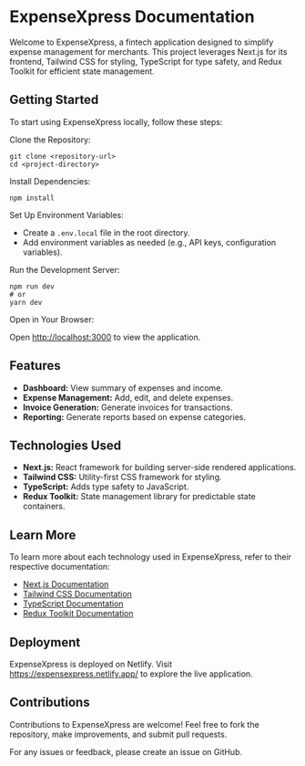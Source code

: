 <h1>ExpenseXpress Documentation</h1>
<p>Welcome to ExpenseXpress, a fintech application designed to simplify expense management for merchants. This project leverages Next.js for its frontend, Tailwind CSS for styling, TypeScript for type safety, and Redux Toolkit for efficient state management.</p>

<h2>Getting Started</h2>
<p>To start using ExpenseXpress locally, follow these steps:</p>

<p>Clone the Repository:</p>
<pre><code>git clone &lt;repository-url&gt;
cd &lt;project-directory&gt;
</code></pre>

<p>Install Dependencies:</p>
<pre><code>npm install
</code></pre>

<p>Set Up Environment Variables:</p>
<ul>
  <li>Create a <code>.env.local</code> file in the root directory.</li>
  <li>Add environment variables as needed (e.g., API keys, configuration variables).</li>
</ul>

<p>Run the Development Server:</p>
<pre><code>npm run dev
# or
yarn dev
</code></pre>

<p>Open in Your Browser:</p>
<p>Open <a href="http://localhost:3000">http://localhost:3000</a> to view the application.</p>

<h2>Features</h2>
<ul>
  <li><strong>Dashboard:</strong> View summary of expenses and income.</li>
  <li><strong>Expense Management:</strong> Add, edit, and delete expenses.</li>
  <li><strong>Invoice Generation:</strong> Generate invoices for transactions.</li>
  <li><strong>Reporting:</strong> Generate reports based on expense categories.</li>
</ul>

<h2>Technologies Used</h2>
<ul>
  <li><strong>Next.js:</strong> React framework for building server-side rendered applications.</li>
  <li><strong>Tailwind CSS:</strong> Utility-first CSS framework for styling.</li>
  <li><strong>TypeScript:</strong> Adds type safety to JavaScript.</li>
  <li><strong>Redux Toolkit:</strong> State management library for predictable state containers.</li>
</ul>

<h2>Learn More</h2>
<p>To learn more about each technology used in ExpenseXpress, refer to their respective documentation:</p>
<ul>
  <li><a href="https://nextjs.org/docs">Next.js Documentation</a></li>
  <li><a href="https://tailwindcss.com/docs">Tailwind CSS Documentation</a></li>
  <li><a href="https://www.typescriptlang.org/docs/">TypeScript Documentation</a></li>
  <li><a href="https://redux-toolkit.js.org/">Redux Toolkit Documentation</a></li>
</ul>

<h2>Deployment</h2>
<p>ExpenseXpress is deployed on Netlify. Visit <a href="https://expensexpress.netlify.app/">https://expensexpress.netlify.app/</a> to explore the live application.</p>

<h2>Contributions</h2>
<p>Contributions to ExpenseXpress are welcome! Feel free to fork the repository, make improvements, and submit pull requests.</p>

<p>For any issues or feedback, please create an issue on GitHub.</p>

